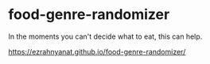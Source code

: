 # food-genre-randomizer

In the moments you can't decide what to eat, this can help.

https://ezrahnyanat.github.io/food-genre-randomizer/
